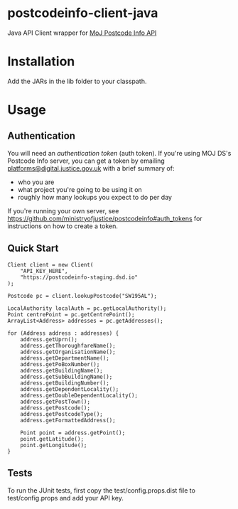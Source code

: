 # postcodeinfo-client-java

Java API Client wrapper for [MoJ Postcode Info API](https://github.com/ministryofjustice/postcodeinfo)

# Installation

Add the JARs in the lib folder to your classpath.

# Usage

Authentication
--------------

You will need an *authentication token* (auth token). If you're using MOJ DS's
Postcode Info server, you can get a token by emailing
platforms@digital.justice.gov.uk with a brief summary of:

* who you are
* what project you're going to be using it on
* roughly how many lookups you expect to do per day

If you're running your own server, see
https://github.com/ministryofjustice/postcodeinfo#auth_tokens for instructions
on how to create a token.

Quick Start
-----------

	Client client = new Client(
		"API_KEY_HERE", 
		"https://postcodeinfo-staging.dsd.io"
	);
	
	Postcode pc = client.lookupPostcode("SW195AL");
		
	LocalAuthority localAuth = pc.getLocalAuthority();
	Point centrePoint = pc.getCentrePoint();
	ArrayList<Address> addresses = pc.getAddresses();
	
	for (Address address : addresses) {
		address.getUprn();
        address.getThoroughfareName();
        address.getOrganisationName();
        address.getDepartmentName();
        address.getPoBoxNumber();
        address.getBuildingName();
        address.getSubBuildingName();
        address.getBuildingNumber();
        address.getDependentLocality();
        address.getDoubleDependentLocality();
        address.getPostTown();
        address.getPostcode();
        address.getPostcodeType();
        address.getFormattedAddress();
        
        Point point = address.getPoint();
        point.getLatitude();
        point.getLongitude();
	}	

Tests
-----

To run the JUnit tests, first copy the test/config.props.dist file to test/config.props and add your API key.
